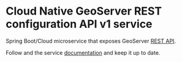 # Cloud Native GeoServer REST configuration API v1 service

Spring Boot/Cloud microservice that exposes GeoServer [REST API](https://docs.geoserver.org/stable/en/user/rest/).

Follow and the service [documentation](/docs/develop/services/restconfig-v1-service.md) and keep it up to date.
